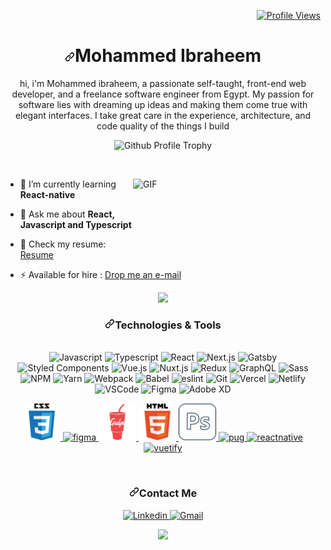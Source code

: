 <p align="right">
  <a href="#" target="_blank">
    <img src="https://komarev.com/ghpvc/?username=MohammedIbraheemZaki&style=flat-square" alt="Profile Views" />
  </a>
</p>

<h1 align="center" dir="auto"><a id="user-content-mohammed-ibrahim" class="anchor" aria-hidden="true" href="#mohammed-ibrahim"><svg class="octicon octicon-link" viewBox="0 0 16 16" version="1.1" width="16" height="16" aria-hidden="true"><path fill-rule="evenodd" d="M7.775 3.275a.75.75 0 001.06 1.06l1.25-1.25a2 2 0 112.83 2.83l-2.5 2.5a2 2 0 01-2.83 0 .75.75 0 00-1.06 1.06 3.5 3.5 0 004.95 0l2.5-2.5a3.5 3.5 0 00-4.95-4.95l-1.25 1.25zm-4.69 9.64a2 2 0 010-2.83l2.5-2.5a2 2 0 012.83 0 .75.75 0 001.06-1.06 3.5 3.5 0 00-4.95 0l-2.5 2.5a3.5 3.5 0 004.95 4.95l1.25-1.25a.75.75 0 00-1.06-1.06l-1.25 1.25a2 2 0 01-2.83 0z"></path></svg></a>Mohammed Ibraheem</h1>

<p align="center" dir="auto">
hi, i'm Mohammed ibraheem, a passionate self-taught, front-end web developer, and a freelance software engineer from 
Egypt. My passion for software lies with dreaming up ideas and making them come true with elegant interfaces. I take great care in the experience, architecture, and code quality of the things I build
</p>

<p align="center">
<img src="https://github-profile-trophy.vercel.app/?username=MohammedIbraheemZaki&theme=nord&margin-w=15" alt="Github Profile Trophy" />
</p>

<p dir="auto">&nbsp;</p>

<div  >
  <img align="right" alt="GIF" src="https://github.com/abhisheknaiidu/abhisheknaiidu/raw/master/code.gif?raw=true" width="300" height="140" style="max-width: 100%;">
  
  <ul align="left">
<li><g-emoji class="g-emoji" alias="seedling" fallback-src="https://github.githubassets.com/images/icons/emoji/unicode/1f331.png">🌱</g-emoji> I’m currently learning <strong>React-native</strong></li><p dir="auto"></p>
<li><g-emoji class="g-emoji" alias="speech_balloon" fallback-src="https://github.githubassets.com/images/icons/emoji/unicode/1f4ac.png">💬</g-emoji> Ask me about <strong>React, Javascript and Typescript</strong></li><p dir="auto"></p>
<li><g-emoji class="g-emoji" alias="memo" fallback-src="https://github.githubassets.com/images/icons/emoji/unicode/1f4dd.png">📝</g-emoji> Check my resume: <a href="(https://mohammedibraheemzaki.github.io/resume/)" rel="nofollow">Resume</a></li><p dir="auto"></p>
<li><g-emoji class="g-emoji" alias="zap" fallback-src="https://github.githubassets.com/images/icons/emoji/unicode/26a1.png">⚡</g-emoji> Available for hire : <a href="mailto:zakiz0054@gmail.com" rel="nofollow">Drop me an e-mail</a></li><p dir="auto"></p>
</ul>

</div>
<div align="center" dir="auto">
	<a target="_blank" rel="noopener noreferrer" href="https://camo.githubusercontent.com/9ed90fe681c8c1735304ab6dd7d2ab46f7459392bd842e601d36f7a2c43ed770/68747470733a2f2f63646e2e6a7364656c6976722e6e65742f67682f686f6c69632d782f686f6c69632d782f6173736574732f6769746875622d636f6e747269627574696f6e2d677269642d736e616b652e737667"><img src="https://camo.githubusercontent.com/9ed90fe681c8c1735304ab6dd7d2ab46f7459392bd842e601d36f7a2c43ed770/68747470733a2f2f63646e2e6a7364656c6976722e6e65742f67682f686f6c69632d782f686f6c69632d782f6173736574732f6769746875622d636f6e747269627574696f6e2d677269642d736e616b652e737667" data-canonical-src="https://cdn.jsdelivr.net/gh/holic-x/holic-x/assets/github-contribution-grid-snake.svg" style="max-width: 100%;"></a>
</div>
<h3 align="center" dir="auto"><a id="user-content-technologies--tools" class="anchor" aria-hidden="true" href="#technologies--tools"><svg class="octicon octicon-link" viewBox="0 0 16 16" version="1.1" width="16" height="16" aria-hidden="true"><path fill-rule="evenodd" d="M7.775 3.275a.75.75 0 001.06 1.06l1.25-1.25a2 2 0 112.83 2.83l-2.5 2.5a2 2 0 01-2.83 0 .75.75 0 00-1.06 1.06 3.5 3.5 0 004.95 0l2.5-2.5a3.5 3.5 0 00-4.95-4.95l-1.25 1.25zm-4.69 9.64a2 2 0 010-2.83l2.5-2.5a2 2 0 012.83 0 .75.75 0 001.06-1.06 3.5 3.5 0 00-4.95 0l-2.5 2.5a3.5 3.5 0 004.95 4.95l1.25-1.25a.75.75 0 00-1.06-1.06l-1.25 1.25a2 2 0 01-2.83 0z"></path></svg></a>Technologies &amp; Tools</h3>

<br/>

<div align="center">  <a target="_blank">
    <img src="https://img.shields.io/badge/JavaScript-F7DF1E?style=for-the-badge&logo=javascript&logoColor=black" alt="Javascript" />
  </a>
  <a target="_blank">
    <img src="https://img.shields.io/badge/TypeScript-007ACC?style=for-the-badge&logo=typescript&logoColor=white" alt="Typescript" />
  </a>
  <a target="_blank">
    <img src="https://img.shields.io/badge/React-20232A?style=for-the-badge&logo=react&logoColor=61DAFB" alt="React" />
  </a>
  <a target="_blank">
    <img src="https://img.shields.io/badge/Next.js-000000?style=for-the-badge&logo=next.js&logoColor=white" alt="Next.js" />
  </a>
  <a target="_blank">
    <img src="https://img.shields.io/badge/Gatsby-663399?style=for-the-badge&logo=gatsby&logoColor=white" alt="Gatsby" />
  </a>
  <a target="_blank">
    <img src="https://img.shields.io/badge/Styled Components-DB7093?style=for-the-badge&logo=styled-components&logoColor=white" alt="Styled Components" />
  </a>
  <a target="_blank">
    <img src="https://img.shields.io/badge/Vue.js-35495E?style=for-the-badge&logo=vue.js&logoColor=4FC08D" alt="Vue.js" />
  </a>
  <a target="_blank">
    <img src="https://img.shields.io/badge/Nuxt.js-00C58E?style=for-the-badge&logo=nuxt.js&logoColor=white" alt="Nuxt.js" />
  </a>
  <a target="_blank">
    <img src="https://img.shields.io/badge/Redux-593D88?style=for-the-badge&logo=redux&logoColor=white" alt="Redux" />
  </a>
  <a target="_blank">
    <img src="https://img.shields.io/badge/graphql-E10098?style=for-the-badge&logo=graphql&logoColor=white" alt="GraphQL" />
  </a>
  <a target="_blank">
    <img src="https://img.shields.io/badge/Sass-CC6699?style=for-the-badge&logo=sass&logoColor=white" alt="Sass" />
  </a>
  <a target="_blank">
    <img src="https://img.shields.io/badge/npm-CB3837?style=for-the-badge&logo=npm&logoColor=white" alt="NPM" />
  </a>
  <a target="_blank">
    <img src="https://img.shields.io/badge/yarn-2C8EBB?style=for-the-badge&logo=yarn&logoColor=white" alt="Yarn" />
  </a>
  <a target="_blank">
    <img src="https://img.shields.io/badge/webpack-8DD6F9?style=for-the-badge&logo=webpack&logoColor=black" alt="Webpack" />
  </a>
  <a target="_blank">
    <img src="https://img.shields.io/badge/babel-F9DC3E?style=for-the-badge&logo=babel&logoColor=black" alt="Babel" />
  </a>
  <a target="_blank">
    <img src="https://img.shields.io/badge/eslint-4B32C3?style=for-the-badge&logo=eslint&logoColor=white" alt="eslint" />
  </a>
  <a target="_blank">
    <img src="https://img.shields.io/badge/git-F05032?style=for-the-badge&logo=git&logoColor=white" alt="Git" />
  </a>
  <a target="_blank">
    <img src="https://img.shields.io/badge/Vercel-000000?style=for-the-badge&logo=vercel&logoColor=white" alt="Vercel" />
  </a>
  <a target="_blank">
    <img src="https://img.shields.io/badge/Netlify-00C7B7?style=for-the-badge&logo=netlify&logoColor=white" alt="Netlify" />
  </a>
  <a target="_blank">
    <img src="https://img.shields.io/badge/VSCode-007ACC?style=for-the-badge&logo=visual-studio-code&logoColor=white" alt="VSCode" />
  </a>
  <a target="_blank">
    <img src="https://img.shields.io/badge/Figma-F24E1E?style=for-the-badge&logo=Figma&logoColor=white" alt="Figma" />
  </a>
  <a target="_blank">
    <img src="https://img.shields.io/badge/Adobe Xd-440235?style=for-the-badge&logo=adobe-xd&logoColor=white" alt="Adobe XD" />
  </a>
  <p>
  <a href="https://www.w3schools.com/css/" target="_blank" rel="noreferrer"> <img src="https://raw.githubusercontent.com/devicons/devicon/master/icons/css3/css3-original-wordmark.svg" alt="css3" width="60" height="60"/> </a> <a href="https://www.figma.com/" target="_blank" rel="noreferrer"> <img src="https://www.vectorlogo.zone/logos/figma/figma-icon.svg" alt="figma" width="60" height="60"/> </a> <a href="https://gulpjs.com" target="_blank" rel="noreferrer"> <img src="https://raw.githubusercontent.com/devicons/devicon/master/icons/gulp/gulp-plain.svg" alt="gulp" width="60" height="60"/> </a> <a href="https://www.w3.org/html/" target="_blank" rel="noreferrer"> <img src="https://raw.githubusercontent.com/devicons/devicon/master/icons/html5/html5-original-wordmark.svg" alt="html5" width="60" height="60"/> </a> <a href="https://www.photoshop.com/en" target="_blank" rel="noreferrer"> <img src="https://raw.githubusercontent.com/devicons/devicon/master/icons/photoshop/photoshop-line.svg" alt="photoshop" width="60" height="60"/> </a> <a href="https://pugjs.org" target="_blank" rel="noreferrer"> <img src="https://cdn.worldvectorlogo.com/logos/pug.svg" alt="pug" width="60" height="60"/> </a> <a href="https://reactnative.dev/" target="_blank" rel="noreferrer"> <img src="https://reactnative.dev/img/header_logo.svg" alt="reactnative" width="60" height="60"/> </a> <a href="https://vuetifyjs.com/en/" target="_blank" rel="noreferrer"> <img src="https://bestofjs.org/logos/vuetify.svg" alt="vuetify" width="60" height="60"/> </a> 
	</p>
 </div>

<br/>
<h3 align="center" dir="auto"><a id="user-content-reach-me" class="anchor" aria-hidden="true" href="#reach-me"><svg class="octicon octicon-link" viewBox="0 0 16 16" version="1.1" width="16" height="16" aria-hidden="true"><path fill-rule="evenodd" d="M7.775 3.275a.75.75 0 001.06 1.06l1.25-1.25a2 2 0 112.83 2.83l-2.5 2.5a2 2 0 01-2.83 0 .75.75 0 00-1.06 1.06 3.5 3.5 0 004.95 0l2.5-2.5a3.5 3.5 0 00-4.95-4.95l-1.25 1.25zm-4.69 9.64a2 2 0 010-2.83l2.5-2.5a2 2 0 012.83 0 .75.75 0 001.06-1.06 3.5 3.5 0 00-4.95 0l-2.5 2.5a3.5 3.5 0 004.95 4.95l1.25-1.25a.75.75 0 00-1.06-1.06l-1.25 1.25a2 2 0 01-2.83 0z"></path></svg></a>Contact Me</h3>
<p align="center" dir="auto">
  <a href="https://www.linkedin.com/in/muhammed-ibrahem-22702b141/" rel="nofollow">
    <img src="https://camo.githubusercontent.com/159f181818f145666ef06f2442c6d13e7076479dee7230a74361ad60ba27dda3/68747470733a2f2f696d672e736869656c64732e696f2f62616467652f6c696e6b6564696e2d3030373742353f7374796c653d666f722d7468652d6261646765266c6f676f3d6c696e6b6564696e266c6f676f436f6c6f723d7768697465" alt="Linkedin" data-canonical-src="https://img.shields.io/badge/linkedin-0077B5?style=for-the-badge&amp;logo=linkedin&amp;logoColor=white" style="max-width: 100%;">
  </a>
  
  <a href="mailto:zakiz0054@gmail.Com">
    <img src="https://camo.githubusercontent.com/e08393f0a8bd2edd4f623302c8384582faeab3eb57c317edf3ead15810b7f24f/68747470733a2f2f696d672e736869656c64732e696f2f62616467652f44726f70204d652041206c65747465722d4431343833363f7374796c653d666f722d7468652d6261646765266c6f676f3d676d61696c266c6f676f436f6c6f723d7768697465" alt="Gmail" data-canonical-src="https://img.shields.io/badge/Drop Me A letter-D14836?style=for-the-badge&amp;logo=gmail&amp;logoColor=white" style="max-width: 100%;">
  </a>
</p>

<p align="center" dir="auto">
  <a target="_blank" rel="noopener noreferrer" href="https://camo.githubusercontent.com/6038c8f1fd8f60de75477470e5a87210e9256202e01dfba9986446304a0f0254/68747470733a2f2f63617073756c652d72656e6465722e76657263656c2e6170702f6170693f747970653d776176696e6726636f6c6f723d6772616469656e74266865696768743d36302673656374696f6e3d666f6f746572"><img src="https://camo.githubusercontent.com/6038c8f1fd8f60de75477470e5a87210e9256202e01dfba9986446304a0f0254/68747470733a2f2f63617073756c652d72656e6465722e76657263656c2e6170702f6170693f747970653d776176696e6726636f6c6f723d6772616469656e74266865696768743d36302673656374696f6e3d666f6f746572" data-canonical-src="https://capsule-render.vercel.app/api?type=waving&amp;color=gradient&amp;height=60&amp;section=footer" style="max-width: 100%;"></a>
</p>

